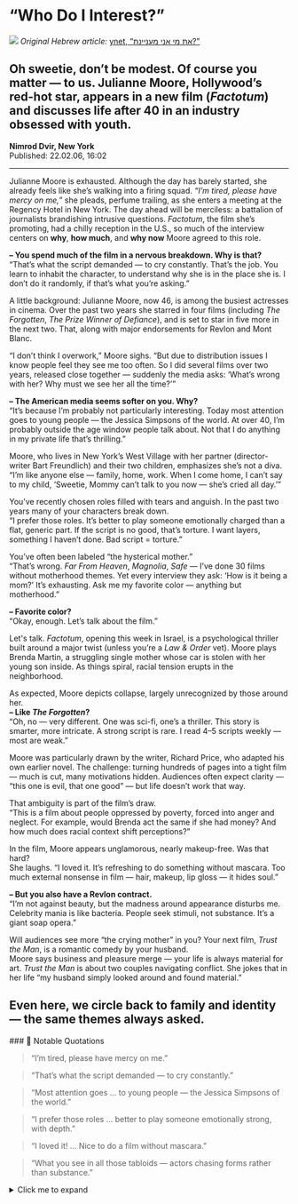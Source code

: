 # “Who Do I Interest?”  


![](moore.png)
 *Original Hebrew article:* [ynet, “את מי אני מעניינת?”](https://www.ynet.co.il/articles/0,7340,L-3219720,00.html)  

## Oh sweetie, don’t be modest. Of course you matter — to us. Julianne Moore, Hollywood’s red-hot star, appears in a new film (*Factotum*) and discusses life after 40 in an industry obsessed with youth.  
**Nimrod Dvir, New York**  
Published: 22.02.06, 16:02  

---

Julianne Moore is exhausted. Although the day has barely started, she already feels like she’s walking into a firing squad. *“I’m tired, please have mercy on me,”* she pleads, perfume trailing, as she enters a meeting at the Regency Hotel in New York. The day ahead will be merciless: a battalion of journalists brandishing intrusive questions. *Factotum*, the film she’s promoting, had a chilly reception in the U.S., so much of the interview centers on **why**, **how much**, and **why now** Moore agreed to this role.

**– You spend much of the film in a nervous breakdown. Why is that?**  
“That’s what the script demanded — to cry constantly. That’s the job. You learn to inhabit the character, to understand why she is in the place she is. I don’t do it randomly, if that’s what you’re asking.”

A little background: Julianne Moore, now 46, is among the busiest actresses in cinema. Over the past two years she starred in four films (including *The Forgotten*, *The Prize Winner of Defiance*), and is set to star in five more in the next two. That, along with major endorsements for Revlon and Mont Blanc.

“I don’t think I overwork,” Moore sighs. “But due to distribution issues I know people feel they see me too often. So I did several films over two years, released close together — suddenly the media asks: ‘What’s wrong with her? Why must we see her all the time?’”

**– The American media seems softer on you. Why?**  
“It’s because I’m probably not particularly interesting. Today most attention goes to young people — the Jessica Simpsons of the world. At over 40, I’m probably outside the age window people talk about. Not that I do anything in my private life that’s thrilling.”

Moore, who lives in New York’s West Village with her partner (director-writer Bart Freundlich) and their two children, emphasizes she’s not a diva. “I’m like anyone else — family, home, work. When I come home, I can’t say to my child, ‘Sweetie, Mommy can’t talk to you now — she’s cried all day.’”

You’ve recently chosen roles filled with tears and anguish. In the past two years many of your characters break down.  
“I prefer those roles. It’s better to play someone emotionally charged than a flat, generic part. If the script is no good, that’s torture. I want layers, something I haven’t done. Bad script = torture.”

You’ve often been labeled “the hysterical mother.”  
“That’s wrong. *Far From Heaven*, *Magnolia*, *Safe* — I’ve done 30 films without motherhood themes. Yet every interview they ask: ‘How is it being a mom?’ It’s exhausting. Ask me my favorite color — anything but motherhood.”

**– Favorite color?**  
“Okay, enough. Let’s talk about the film.”

Let's talk. *Factotum*, opening this week in Israel, is a psychological thriller built around a major twist (unless you’re a *Law & Order* vet). Moore plays Brenda Martin, a struggling single mother whose car is stolen with her young son inside. As things spiral, racial tension erupts in the neighborhood.

As expected, Moore depicts collapse, largely unrecognized by those around her.  
**– Like *The Forgotten*?**  
“Oh, no — very different. One was sci-fi, one’s a thriller. This story is smarter, more intricate. A strong script is rare. I read 4–5 scripts weekly — most are weak.”

Moore was particularly drawn by the writer, Richard Price, who adapted his own earlier novel. The challenge: turning hundreds of pages into a tight film — much is cut, many motivations hidden. Audiences often expect clarity — “this one is evil, that one good” — but life doesn’t work that way.

That ambiguity is part of the film’s draw.  
“This is a film about people oppressed by poverty, forced into anger and neglect. For example, would Brenda act the same if she had money? And how much does racial context shift perceptions?”

In the film, Moore appears unglamorous, nearly makeup-free. Was that hard?  
She laughs. “I loved it. It’s refreshing to do something without mascara. Too much external nonsense in film — hair, makeup, lip gloss — it hides soul.”

**– But you also have a Revlon contract.**  
“I’m not against beauty, but the madness around appearance disturbs me. Celebrity mania is like bacteria. People seek stimuli, not substance. It’s a giant soap opera.”

Will audiences see more “the crying mother” in you? Your next film, *Trust the Man*, is a romantic comedy by your husband.  
Moore says business and pleasure merge — your life is always material for art. *Trust the Man* is about two couples navigating conflict. She jokes that in her life “my husband simply looked around and found material.”

Even here, we circle back to family and identity — the same themes always asked.  
---

<span color red>### 📌 Notable Quotations

> “I’m tired, please have mercy on me.”  

> “That’s what the script demanded — to cry constantly.”  

> “Most attention goes … to young people — the Jessica Simpsons of the world.”  

> “I prefer those roles … better to play someone emotionally strong, with depth.”  

> “I loved it! … Nice to do a film without mascara.”  

> “What you see in all those tabloids — actors chasing forms rather than substance.”  
>
<details>
  <summary>Click me to expand</summary>
  Hidden content goes here 👀
</details>
